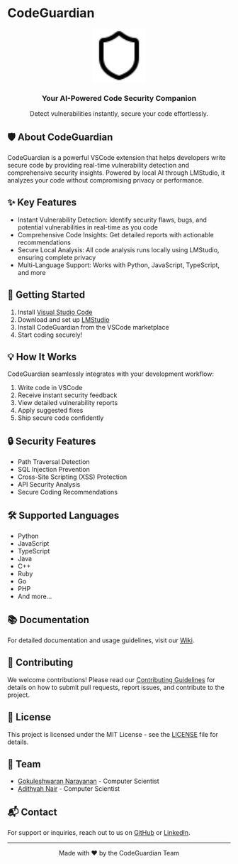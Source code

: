 # CodeGuardian

<div align="center">
  <img src="https://raw.githubusercontent.com/lucide-icons/lucide/main/icons/shield.svg" width="120" alt="CodeGuardian Logo" />
  
  <h3>Your AI-Powered Code Security Companion</h3>
  <p>Detect vulnerabilities instantly, secure your code effortlessly.</p>
</div>

## 🛡️ About CodeGuardian

CodeGuardian is a powerful VSCode extension that helps developers write secure code by providing real-time vulnerability detection and comprehensive security insights. Powered by local AI through LMStudio, it analyzes your code without compromising privacy or performance.

## ✨ Key Features

- Instant Vulnerability Detection: Identify security flaws, bugs, and potential vulnerabilities in real-time as you code
- Comprehensive Code Insights: Get detailed reports with actionable recommendations
- Secure Local Analysis: All code analysis runs locally using LMStudio, ensuring complete privacy
- Multi-Language Support: Works with Python, JavaScript, TypeScript, and more

## 🚀 Getting Started

1. Install [Visual Studio Code](https://code.visualstudio.com/)
2. Download and set up [LMStudio](https://lmstudio.ai)
3. Install CodeGuardian from the VSCode marketplace
4. Start coding securely!

## 💡 How It Works

CodeGuardian seamlessly integrates with your development workflow:

1. Write code in VSCode
2. Receive instant security feedback
3. View detailed vulnerability reports
4. Apply suggested fixes
5. Ship secure code confidently

## 🔒 Security Features

- Path Traversal Detection
- SQL Injection Prevention
- Cross-Site Scripting (XSS) Protection
- API Security Analysis
- Secure Coding Recommendations

## 🛠️ Supported Languages

- Python
- JavaScript
- TypeScript
- Java
- C++
- Ruby
- Go
- PHP
- And more...

## 📚 Documentation

For detailed documentation and usage guidelines, visit our [Wiki](https://github.com/codeguardian/docs/wiki).

## 🤝 Contributing

We welcome contributions! Please read our [Contributing Guidelines](CONTRIBUTING.md) for details on how to submit pull requests, report issues, and contribute to the project.

## 📝 License

This project is licensed under the MIT License - see the [LICENSE](LICENSE) file for details.

## 👥 Team

- [Gokuleshwaran Narayanan](https://github.com/gokulnpc) - Computer Scientist
- [Adithyah Nair](https://github.com/adithyahnair) - Computer Scientist

## 📬 Contact

For support or inquiries, reach out to us on [GitHub](https://github.com/adithyahnair) or [LinkedIn](https://www.linkedin.com/in/adithyahnair).

---

<div align="center">
  Made with ❤️ by the CodeGuardian Team
</div>
